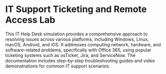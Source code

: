 # IT Support Ticketing and Remote Access Lab
This IT Help Desk simulation provides a comprehensive approach to resolving issues across various platforms, including Windows, Linux, macOS, Android, and iOS. It addresses computing network, hardware, and software-related problems, specifically with Office 365, using popular ticketing systems such as osTicket, Jira, and ServiceNow. The documentation includes step-by-step troubleshooting guides and video demonstrations for common IT support scenarios.
